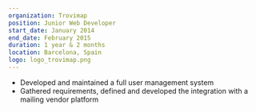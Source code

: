 ```yaml
---
organization: Trovimap
position: Junior Web Developer
start_date: January 2014
end_date: February 2015
duration: 1 year & 2 months
location: Barcelona, Spain
logo: logo_trovimap.png
---
```


* Developed and maintained a full user management system 
* Gathered requirements, defined and developed the integration with a mailing vendor platform